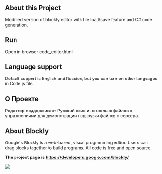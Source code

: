 
## About this Project
Modified version of blockly editor with file load\save feature and C# code generation.


## Run
Open in browser code_editor.html

## Language support
Default support is English and Russion, but you can turn on other languages in Code.js file.


 ## О Проекте
Редактор поддерживает Русский язык и несколько файлов с упражнениями для демонстрации подгрузки файлов с сервера.

## About Blockly

Google's Blockly is a web-based, visual programming editor.  Users can drag
blocks together to build programs.  All code is free and open source.

**The project page is https://developers.google.com/blockly/**

![](https://developers.google.com/blockly/sample.png)
